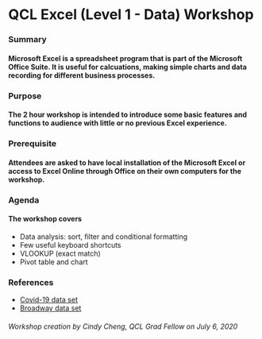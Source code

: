 # **QCL Excel (Level 1 - Data) Workshop**

### Summary

#### Microsoft Excel is a spreadsheet program that is part of the Microsoft Office Suite.  It is useful for calcuations, making simple charts and data recording for different business processes.

### Purpose

#### The 2 hour workshop is intended to introduce some basic features and functions to audience with little or no previous Excel experience.

### Prerequisite

####  Attendees are asked to have local installation of the Microsoft Excel or access to Excel Online through Office on their own computers for the workshop.  

### Agenda

#### The workshop covers
* Data analysis: sort, filter and conditional formatting
* Few useful keyboard shortcuts
* VLOOKUP (exact match)
* Pivot table and chart

### References
* [Covid-19 data set](https://www.kaggle.com/sudalairajkumar/novel-corona-virus-2019-dataset)
* [Broadway data set](https://corgis-edu.github.io/corgis/csv/broadway/)

###### _Workshop creation by Cindy Cheng, QCL Grad Fellow on July 6, 2020_
